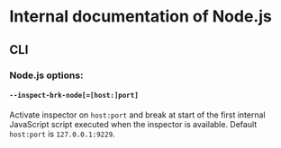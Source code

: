 # Internal documentation of Node.js

## CLI

### Node.js options:

#### `--inspect-brk-node[=[host:]port]`

<!-- YAML
added: v7.6.0
-->

Activate inspector on `host:port` and break at start of the first internal
JavaScript script executed when the inspector is available.
Default `host:port` is `127.0.0.1:9229`.
